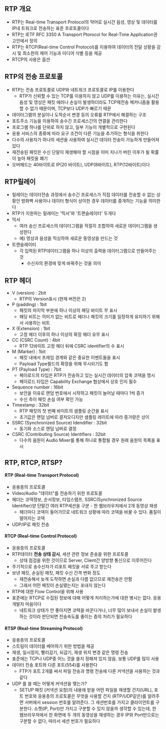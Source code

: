 ## RTP 개요
- RTP는 Real-time Transport Protocol의 약어로 실시간 음성, 영상 및 데이터를 IP네
    트워크로 전송하는 표준 프로토콜이다
- RTP는 IETF RFC 3350 A Transport Ptorocol for Real-Time Application권고안에서
    정의
- RTP는 RTCP(Real-time Control Protocol)를 이용하여 데이터의 전달 상황을 감시 및
    최소한의 제어 기능과 미디어 식별 등을 제공
- RTCP의 사용은 옵션



## RTP의 전송 프로토콜
- RTP는 전송 프로토콜로 UDP와 네트워크 프로토콜로 IP를 이용한다
    - RTP가 신뢰할 수 있는 TCP를 이용하지 않고 UDP를 이용하는 이유는, 실시간 음성 및
        영상은 패킷 에러나 손실이 발생하더라도 TCP재전송 메커니즘을 활용할 수 없기
        때문이며, TCP보다 UDP가 빠르기 때문
- 데이터그램의 분실이나 도착순서 변경 등의 오류를 RTP에서 해결하는 구조
- 포트주소 기능을 이용하여 송수긴 프로세스간의 연결을 관리한다
- 프로그램 하나를 단위로 하지 않고, 일부 기능이 개별적으로 구현된다
- 응용 서비스의 종류에 따라 요구 조건이 다른 기능을 추가하는 형식을 취한다
- 다수의 사용자가 하나의 세션을 사용하여 실시간 데이터 전송이 가능하게 만들어져있다
- 재전송된 패킷은 수신 단말이 재생해야 할 시점을 이미 지나가 버린 이후가 될 확률
    이 높아 패킷을 폐기
- 오버헤드는 40바이트로 IP(20 바이트), UDP(8바이트), RTP(12바이트)이다



## RTP릴레이
- 릴레이는 데이터전송 과정에서 송수긴 프로세스가 직접 데이터를 전송할 수 없는 상황인 방화벽 사용이나 데이터 형식이 상이한 경우 데이터를 중개하는 기능을 의미한다
- RTP가 지원하는 릴레이는 '믹서'와 '트랜슬레이터' 두개다
- 믹서
  - 여러 송신 프로세스의 데이터그램을 적절히 조합하여 새로운 데이터그램을 생성한다
  - 예) 영상과 음성을 믹싱하여 새로운 동영상을 만드는 것
- 트랜슬레이터
  - 각 입력된 RTP데이터그램을 하나 이상의 출력용 데이터그램으로 만들어주는 것
    - 수신자의 환경에 맞게 바꿔주는 것을 의미


## RTP 헤더
- V (version) : 2bit
  - RTP의 Version표시 (현재 버전은 2)
- P (padding) : 1bit
  - 패킷의 마지막 부분에 하나 이상의 패딩 바이트 무 표시
  - 패딩 비트는 의미가 없는 비트로 헤더나 패킷의 크기를 일정하게 유지하기 위해서
      사용하는 비트
- X (Extension) : 1bit
  - 고정 헤더 이후의 하나 이상의 확장 헤더 유무 표시
- CC (CSRC Count) : 4bit
  - RTP 12바이트 고정 헤더 뒤에 CSRC identifier의 수 표시
- M (Marker) : 1bit
  - 패킷 내에서 프레임 경계와 같은 중요한 이벤트들을 표시
  - Payload Type필드의 확장을 위해 무시되기도 함
- PT (Payload Type) : 7bit
  - 페이로드의 타입은 RTP가 전송하고 있는 실시간 데이터의 압축 코덱을 명시
  - 페이로드 타입은 Capability Exchange 협상에서 상호 인지 필수
- Sequence number : 16bit
  - 보안을 이유로 랜덤 번호에서 시작하고 패킷이 늘어날 때마다 1씩 증가
  - 수신 측이 패킷 손실 여부 확인 가능
- Timestamp : 32bit
  - RTP 패킷의 첫 번째 바이트의 샘플링 순간을 표시
  - 초기값은 랜덤 넘버로 결저오디지만 샘플링 레이트에 따라 증가량은 상이
- SSRC (Synchronized Source) Idendifier : 32bit
  - 동기화 소스로 랜덤 넘버로 결정
- CSRC (Contributing Source) Identifiers : 32bit
  - 다수의 음원이 Audio Mixer를 통해 하나로 통합될 경우 원래 음원의 목록을 표시



## RTP, RTCP, RTSP?

#### RTP (Real-time Transport Protocol)
- 응용층의 프로토콜
- Video/Audio "데이터"를 전송하기 위한 프로토콜
- 헤더는 코덱정보, 순서정보, 타임스탬프, SSRC(Synchronized Source Identifier)양 단말간 여러 RTP세션을 구분 - 한 웹브라우저에서 2개 동영상 재생
  - 헤더마다 코덱이 들어가므로 네트워크 상황에 따라 코덱을 바꿀 수 있다. 품질이 떨어지는 코덱
- UDP/IP로 패킷 전송


#### RTCP (Real-time Control Protocol)
- 응용층의 프로토콜
- RTP데이터 **전송 상태 감시**, 세션 관련 정보 존송을 위한 프로토콜
  - 상태 점검을 위한 것이므로 Server, Client간 양방향 통신으로 이루어진다
- 주기적으로 송수신자가 리포트 패킷을 서로 주고 받는다
- 보낸 패킷, 손실된 패킷, 패킷 수신 간격 변화 정도
  - 재전송해서 늦게 도착하면 손실과 다름 없으므로 재전송은 안함
  - 그래서 어떤 패킷이 손실됐는지는 포내지 않는다
- RTP에 대한 Flow Control을 위해 사용
- 표준에눈 RTCP로 수집된 정보에 대해 어떻게 처리하는가에 대한 병시는 없다. 응용개발자 마음이다
  - 네트워크 상태가 안 좋아지면 코텍을 바꾼다거나, 너무 많이 보내서 손실이 발생하는 것이라 판단되면 전송속도를 줄이는 증의 처리가 필요하다

#### RTSP (Real-time Streaming Protocol)
- 응용층의 프로토콜
- 스트림이 데이터를 베어하기 위한 방법을 제공
- 재생, 일시정지, 빨리감기, 되감기, 재생 위치 변경 같은 명령 전송
- 표준에는 TCP나 UDP중 어느 것을 쓸지 정해져 있지 않음. 보통 UDP를 많이 사용
- 데이터 전송 포트와 다른 포트(554)를 사용한다
  - FTP가 포트 2개를 써서 파일 전송과 명령 전송에 다른 커넥션을 사용하는 것과 같다
- UDP 를 쓸 때는 어떻게 커넥션을 맺는가?
  - SETUP 패킷 (커넥션 요청)의 내용에 받을 어떤 파일을 재생할 건지(URL), 포트 번호와 응용층의 프로토콜은 무엇을 사용할 건지 (RTP/UDP같은)를 알려주면 서버에서 session 번호를 알려준다. 그 세션번호를 가지고 클라이언트를 구분한다. 소켓(IP, Port)만 가지고 구분할 수 있지 않을까 생각할 수 있는데, 한 웹브라우저에서 한 화면에 두 개의 동영상을 재생하는 경우 IP와 Port만으로는 구분할 수 없다, 따라서 세션 번호가 필요하다



